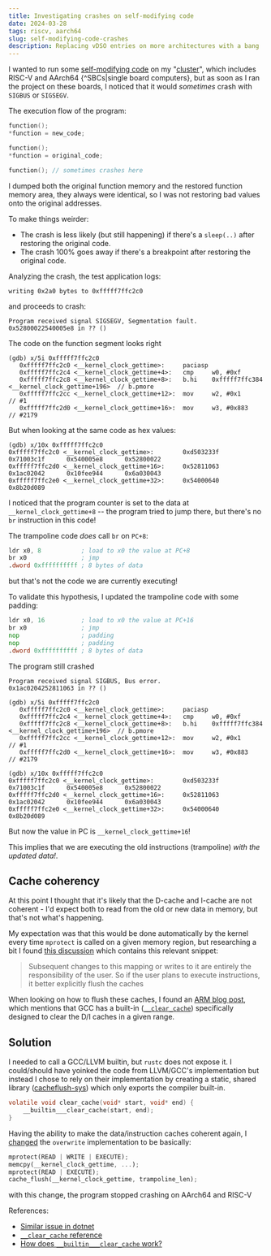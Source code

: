 ```yaml
---
title: Investigating crashes on self-modifying code
date: 2024-03-28
tags: riscv, aarch64
slug: self-modifying-code-crashes
description: Replacing vDSO entries on more architectures with a bang
---
```


I wanted to run some [self-modifying code](/cursing-a-process-vdso-for-time-hacking.html) on my "[cluster](/cross-arch-nomad.html)", which includes RISC-V and AArch64 {^SBCs|single board computers}, but as soon as I ran the project on these boards, I noticed that it would _sometimes_ crash with `SIGBUS` or `SIGSEGV`.

The execution flow of the program:

```c
function();
*function = new_code;

function();
*function = original_code;

function(); // sometimes crashes here
```

I dumped both the original function memory and the restored function memory area, they always were identical, so I was not restoring bad values onto the original addresses.

To make things weirder:

* The crash is less likely (but still happening) if there's a `sleep(..)` after restoring the original code.
* The crash 100% goes away if there's a breakpoint after restoring the original code.


Analyzing the crash, the test application logs:
```
writing 0x2a0 bytes to 0xfffff7ffc2c0
```

and proceeds to crash:
```
Program received signal SIGSEGV, Segmentation fault.
0x52800022540005e8 in ?? ()
```

The code on the function segment looks right
```
(gdb) x/5i 0xfffff7ffc2c0
   0xfffff7ffc2c0 <__kernel_clock_gettime>:     paciasp
   0xfffff7ffc2c4 <__kernel_clock_gettime+4>:   cmp     w0, #0xf
   0xfffff7ffc2c8 <__kernel_clock_gettime+8>:   b.hi    0xfffff7ffc384 <__kernel_clock_gettime+196>  // b.pmore
   0xfffff7ffc2cc <__kernel_clock_gettime+12>:  mov     w2, #0x1                        // #1
   0xfffff7ffc2d0 <__kernel_clock_gettime+16>:  mov     w3, #0x883                      // #2179
```

But when looking at the same code as hex values:
```
(gdb) x/10x 0xfffff7ffc2c0
0xfffff7ffc2c0 <__kernel_clock_gettime>:        0xd503233f      0x71003c1f      0x540005e8      0x52800022
0xfffff7ffc2d0 <__kernel_clock_gettime+16>:     0x52811063      0x1ac02042      0x10fee944      0x6a030043
0xfffff7ffc2e0 <__kernel_clock_gettime+32>:     0x54000640      0x8b20d089
```

I noticed that the program counter is set to the data at `__kernel_clock_gettime+8` -- the program tried to jump there, but there's no `br` instruction in this code!

The trampoline code _does_ call `br` on `PC+8`:

```asm
ldr x0, 8 			; load to x0 the value at PC+8
br x0 				; jmp
.dword 0xffffffffff ; 8 bytes of data
```
but that's not the code we are currently executing!

To validate this hypothesis, I updated the trampoline code with some padding:

```asm
ldr x0, 16 			; load to x0 the value at PC+16
br x0 				; jmp
nop 				; padding
nop 				; padding
.dword 0xffffffffff ; 8 bytes of data
```

The program still crashed
```
Program received signal SIGBUS, Bus error.
0x1ac0204252811063 in ?? ()

(gdb) x/5i 0xfffff7ffc2c0
   0xfffff7ffc2c0 <__kernel_clock_gettime>:     paciasp
   0xfffff7ffc2c4 <__kernel_clock_gettime+4>:   cmp     w0, #0xf
   0xfffff7ffc2c8 <__kernel_clock_gettime+8>:   b.hi    0xfffff7ffc384 <__kernel_clock_gettime+196>  // b.pmore
   0xfffff7ffc2cc <__kernel_clock_gettime+12>:  mov     w2, #0x1                        // #1
   0xfffff7ffc2d0 <__kernel_clock_gettime+16>:  mov     w3, #0x883                      // #2179

(gdb) x/10x 0xfffff7ffc2c0
0xfffff7ffc2c0 <__kernel_clock_gettime>:        0xd503233f      0x71003c1f      0x540005e8      0x52800022
0xfffff7ffc2d0 <__kernel_clock_gettime+16>:     0x52811063      0x1ac02042      0x10fee944      0x6a030043
0xfffff7ffc2e0 <__kernel_clock_gettime+32>:     0x54000640      0x8b20d089
```

But now the value in PC is `__kernel_clock_gettime+16`!

This implies that we are executing the old instructions (trampoline) _with the updated data!_.

## Cache coherency
At this point I thought that it's likely that the D-cache and I-cache are not coherent - I'd expect both to read from the old or new data in memory, but that's not what's happening.

My expectation was that this would be done automatically by the kernel every time `mprotect` is called on a given memory region, but researching a bit I found [this discussion](https://patchwork.kernel.org/project/linux-arm-kernel/patch/1464088597-8820-1-git-send-email-thunder.leizhen@huawei.com/) which contains this relevant snippet:

> Subsequent changes to this mapping or writes to it are entirely the responsibility of the user.
> So if the user plans to execute instructions, it better explicitly flush the caches

When looking on how to flush these caches, I found an [ARM blog post](https://community.arm.com/arm-community-blogs/b/architectures-and-processors-blog/posts/caches-and-self-modifying-code), which mentions that GCC has a built-in ([`__clear_cache`](https://gcc.gnu.org/onlinedocs/gcc/Other-Builtins.html#index-_005f_005fbuiltin_005f_005f_005fclear_005fcache)) specifically designed to clear the D/I caches in a given range. 

## Solution

I needed to call a GCC/LLVM builtin, but `rustc` does not expose it. I could/should have yoinked the code from LLVM/GCC's implementation but instead I chose to rely on their implementation by creating a static, shared library ([cacheflush-sys](https://github.com/DavidVentura/cacheflush-sys)) which only exports the compiler built-in.

```c
volatile void clear_cache(void* start, void* end) {
    __builtin___clear_cache(start, end);
}
```
Having the ability to make the data/instruction caches coherent again, I [changed](https://github.com/DavidVentura/tpom/pull/4/files) the `overwrite` implementation to be basically:

```rust
mprotect(READ | WRITE | EXECUTE);
memcpy(__kernel_clock_gettime, ...);
mprotect(READ | EXECUTE);
cache_flush(__kernel_clock_gettime, trampoline_len);
```
with this change, the program stopped crashing on AArch64 and RISC-V


References:
* [Similar issue in dotnet](https://github.com/dotnet/runtime/issues/8825) 
* [`__clear_cache` reference](https://gcc.gnu.org/onlinedocs/gcc/Other-Builtins.html#index-_005f_005fbuiltin_005f_005f_005fclear_005fcache)
* [How does `__builtin___clear_cache` work?](https://stackoverflow.com/questions/35741814/how-does-builtin-clear-cache-work)
